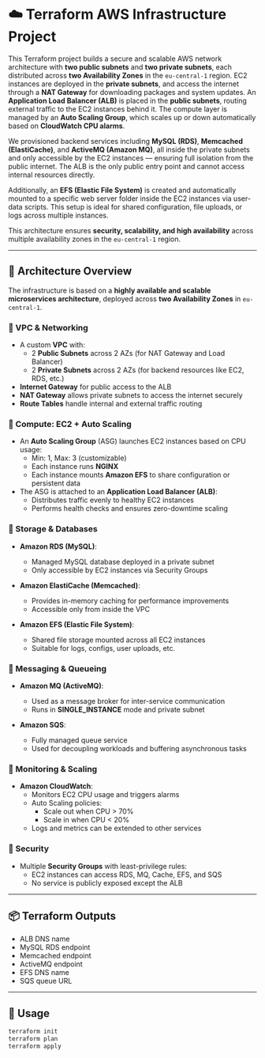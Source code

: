 # ☁️ Terraform AWS Infrastructure Project

This Terraform project builds a secure and scalable AWS network architecture with **two public subnets** and **two private subnets**, each distributed across **two Availability Zones** in the `eu-central-1` region. EC2 instances are deployed in the **private subnets**, and access the internet through a **NAT Gateway** for downloading packages and system updates. An **Application Load Balancer (ALB)** is placed in the **public subnets**, routing external traffic to the EC2 instances behind it. The compute layer is managed by an **Auto Scaling Group**, which scales up or down automatically based on **CloudWatch CPU alarms**.

We provisioned backend services including **MySQL (RDS)**, **Memcached (ElastiCache)**, and **ActiveMQ (Amazon MQ)**, all inside the private subnets and only accessible by the EC2 instances — ensuring full isolation from the public internet. The ALB is the only public entry point and cannot access internal resources directly.

Additionally, an **EFS (Elastic File System)** is created and automatically mounted to a specific web server folder inside the EC2 instances via user-data scripts. This setup is ideal for shared configuration, file uploads, or logs across multiple instances.

This architecture ensures **security, scalability, and high availability** across multiple availability zones in the `eu-central-1` region.

---

## 🧱 Architecture Overview

The infrastructure is based on a **highly available and scalable microservices architecture**, deployed across **two Availability Zones** in `eu-central-1`.

### 🔹 VPC & Networking

- A custom **VPC** with:
  - 2 **Public Subnets** across 2 AZs (for NAT Gateway and Load Balancer)
  - 2 **Private Subnets** across 2 AZs (for backend resources like EC2, RDS, etc.)
- **Internet Gateway** for public access to the ALB
- **NAT Gateway** allows private subnets to access the internet securely
- **Route Tables** handle internal and external traffic routing

### 🔹 Compute: EC2 + Auto Scaling

- An **Auto Scaling Group** (ASG) launches EC2 instances based on CPU usage:
  - Min: 1, Max: 3 (customizable)
  - Each instance runs **NGINX**
  - Each instance mounts **Amazon EFS** to share configuration or persistent data
- The ASG is attached to an **Application Load Balancer (ALB)**:
  - Distributes traffic evenly to healthy EC2 instances
  - Performs health checks and ensures zero-downtime scaling

### 🔹 Storage & Databases

- **Amazon RDS (MySQL)**:
  - Managed MySQL database deployed in a private subnet
  - Only accessible by EC2 instances via Security Groups

- **Amazon ElastiCache (Memcached)**:
  - Provides in-memory caching for performance improvements
  - Accessible only from inside the VPC

- **Amazon EFS (Elastic File System)**:
  - Shared file storage mounted across all EC2 instances
  - Suitable for logs, configs, user uploads, etc.

### 🔹 Messaging & Queueing

- **Amazon MQ (ActiveMQ)**:
  - Used as a message broker for inter-service communication
  - Runs in **SINGLE_INSTANCE** mode and private subnet

- **Amazon SQS**:
  - Fully managed queue service
  - Used for decoupling workloads and buffering asynchronous tasks

### 🔹 Monitoring & Scaling

- **Amazon CloudWatch**:
  - Monitors EC2 CPU usage and triggers alarms
  - Auto Scaling policies:
    - Scale out when CPU > 70%
    - Scale in when CPU < 20%
  - Logs and metrics can be extended to other services

### 🔹 Security

- Multiple **Security Groups** with least-privilege rules:
  - EC2 instances can access RDS, MQ, Cache, EFS, and SQS
  - No service is publicly exposed except the ALB

---

## 📦 Terraform Outputs

- ALB DNS name
- MySQL RDS endpoint
- Memcached endpoint
- ActiveMQ endpoint
- EFS DNS name
- SQS queue URL

---

## 🚀 Usage

```bash
terraform init
terraform plan
terraform apply
```



 


